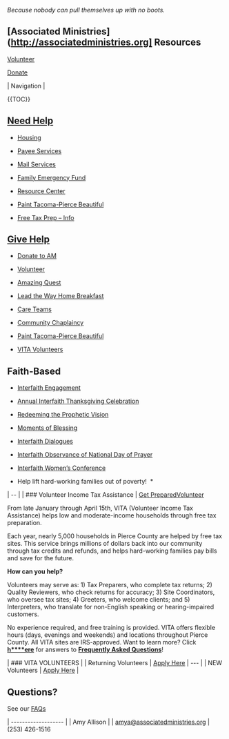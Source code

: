 *Because nobody can pull themselves up with no boots.*
## [Associated Ministries](http://associatedministries.org] Resources ##

[Volunteer](https://associatedministries.org/volunteer/)

[Donate](https://associatedministries.org/donate-2017/)

| Navigation	|

{{TOC}} 

## [Need Help](https://associatedministries.org/find-help/)

-  [Housing](https://associatedministries.org/access-point-for-housing/)

-  [Payee Services](https://associatedministries.org/payee-services/)

-  [Mail Services](https://associatedministries.org/mail-services/)

-  [Family Emergency Fund](https://associatedministries.org/fef/)

-  [Resource Center](https://associatedministries.org/community-resource-connections-center-2/)

-  [Paint Tacoma-Pierce Beautiful](https://associatedministries.org/paint-tacoma-pierce-beautiful/)

-  [Free Tax Prep – Info](https://associatedministries.org/free-tax-prep-info/)


## [Give Help](https://associatedministries.org/community/)

-  [Donate to AM](https://associatedministries.org/donate-2017/)

-  [Volunteer](https://associatedministries.org/volunteer/)

-  [Amazing Quest](https://associatedministries.org/amazing-quest/)

-  [Lead the Way Home Breakfast](https://associatedministries.org/lead-the-way-home/)

-  [Care Teams](https://associatedministries.org/disaster-readiness/)

-  [Community Chaplaincy](https://associatedministries.org/community-chaplaincy/)

-  [Paint Tacoma-Pierce Beautiful](https://associatedministries.org/paint-tacoma-pierce-beautiful/)

-  [VITA Volunteers](https://associatedministries.org/volunteer-income-tax-assistance/)


## Faith-Based ##

-  [Interfaith Engagement](https://associatedministries.org/interfaith-engagement/)

-  [Annual Interfaith Thanksgiving Celebration](https://associatedministries.org/thanksgiving-interfaith-gathering/)

-  [Redeeming the Prophetic Vision](https://associatedministries.org/redeeming-the-prophetic-vision/)

-  [Moments of Blessing](https://associatedministries.org/moments-of-blessing/)

-  [Interfaith Dialogues](https://associatedministries.org/interfaith-dialogues/)

-  [Interfaith Observance of National Day of Prayer](https://associatedministries.org/interfaith-national-day-of-prayer/)

-  [Interfaith Women’s Conference](https://associatedministries.org/iwc/)



* Help lift hard-working families out of poverty!  *

| -- |
| ### Volunteer Income Tax Assistance
| [Get Prepared](https://associatedministries.org/free-tax-prep-info/)[Volunteer](README.md#vita-volunteers)

From late January through April 15th, VITA (Volunteer Income Tax Assistance) helps low and moderate-income households through free tax preparation.


Each year, nearly 5,000 households in Pierce County are helped by free tax sites. This service brings millions of dollars back into our community through tax credits and refunds, and helps hard-working families pay bills and save for the future.


**How can you help?**


Volunteers may serve as: 1) Tax Preparers, who complete tax returns; 2) Quality Reviewers, who check returns for accuracy; 3) Site Coordinators, who oversee tax sites; 4) Greeters, who welcome clients; and 5) Interpreters, who translate for non-English speaking or hearing-impaired customers.


No experience required, and free training is provided. VITA offers flexible hours (days, evenings and weekends) and locations throughout Pierce County. All VITA sites are IRS-approved. Want to learn more? Click  [**h****ere**](https://associatedministries.org/wp-content/uploads/2016/11/FAQs-for-VITA-volunteers.pdf) for answers to  [**Frequently Asked Questions**](https://associatedministries.org/wp-content/uploads/2016/11/FAQs-for-VITA-volunteers.pdf)!

| ### VITA VOLUNTEERS |
| Returning Volunteers | [Apply Here](http://associatedministries.org/returning-vita-volunteer/)
| --- |
| NEW Volunteers | [Apply Here](http://associatedministries.org/new-vita-volunteers/) |

## Questions?  ##

See our  [FAQs](https://associatedministries.org/wp-content/uploads/2016/11/FAQs-for-VITA-volunteers.pdf) 

| ------------------- |
| Amy Allison |
| [amya@associatedministries.org](mailto:amya@associatedministries.org)
| (253) 426-1516
